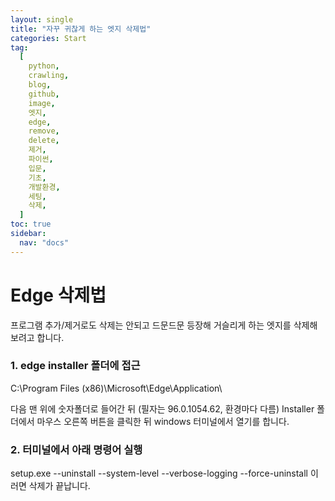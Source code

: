 ```yaml
---
layout: single
title: "자꾸 귀찮게 하는 엣지 삭제법"
categories: Start
tag:
  [
    python,
    crawling,
    blog,
    github,
    image,
    엣지,
    edge,
    remove,
    delete,
    제거,
    파이썬,
    입문,
    기초,
    개발환경,
    세팅,
    삭제,
  ]
toc: true
sidebar:
  nav: "docs"
---
```


# Edge 삭제법

프로그램 추가/제거로도 삭제는 안되고
드문드문 등장해 거슬리게 하는 엣지를
삭제해보려고 합니다.

### 1. edge installer 폴더에 접근

C:\Program Files (x86)\Microsoft\Edge\Application\

다음 맨 위에 숫자폴더로 들어간 뒤 (필자는 96.0.1054.62, 환경마다 다름)
Installer 폴더에서 마우스 오른쪽 버튼을 클릭한 뒤
windows 터미널에서 열기를 합니다.

### 2. 터미널에서 아래 명령어 실행

setup.exe --uninstall --system-level --verbose-logging --force-uninstall
이러면 삭제가 끝납니다.
